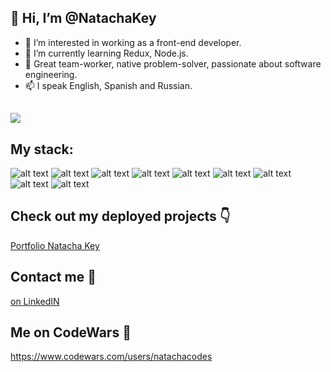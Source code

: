 ## 👋 Hi, I’m @NatachaKey
- 👀 I’m interested in working as a front-end developer.
- 🌱 I’m currently learning Redux, Node.js.
- 💞️ Great team-worker, native problem-solver, passionate about software engineering.
- 📫 I speak English, Spanish and Russian.

## [![](https://visitcount.itsvg.in/api?id=NatachaKey&label=My%20GitHub%20guests&color=11&icon=7&pretty=true)](https://visitcount.itsvg.in)

## My stack:
![alt text](https://img.shields.io/badge/-Node.js-success "Logo Title Text 0")
![alt text](https://img.shields.io/badge/React-61DAFB?logo=react&logoColor=white&style=flat "Logo Title Text 1")
![alt text](https://img.shields.io/badge/Redux-764abc?logo=redux&logoColor=white&style=flat "Logo Title Text 3")
![alt text](https://img.shields.io/badge/JavaScript-F7DF1E?logo=javascript&logoColor=white&style=flat "Logo Title Text 2")
![alt text](https://img.shields.io/badge/HTML5-E34F26?logo=html5&logoColor=white&style=flat "Logo Title Text 4")
![alt text](https://img.shields.io/badge/CSS3-1572B6?logo=css3&logoColor=white&style=flat "Logo Title Text 5")
![alt text](https://img.shields.io/badge/Bootstrap5-7952B3?logo=bootstrap&logoColor=white&style=flat "Logo Title Text 6")
![alt text](https://img.shields.io/badge/-Figma-ff69b4 "Logo Title Text 7")
![alt text](https://img.shields.io/badge/-GSAP-darkgreen "Logo Title Text 8")


## Check out my deployed projects 👇
[Portfolio Natacha Key](https://portfolio-natacha-key.glitch.me/)

## Contact me 📩

[on LinkedIN](https://www.linkedin.com/in/natalia-klyueva-997362109/)

## Me on CodeWars 🥊
https://www.codewars.com/users/natachacodes

<!---
NatachaKey/NatachaKey is a ✨ special ✨ repository because its `README.md` (this file) appears on your GitHub profile.
You can click the Preview link to take a look at your changes.
--->
